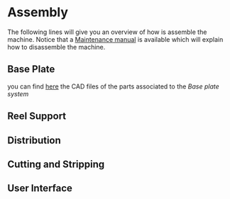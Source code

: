 # Assembly
The following lines will give you an overview of how is assemble the machine. 
Notice that a [Maintenance manual](././Sources/Documents) is available which will explain how to disassemble the machine.

## Base Plate
you can find [here](../../Sources/CAD_models/Base_plate) the CAD files of the parts associated to the _Base plate system_
## Reel Support
## Distribution
## Cutting and Stripping
## User Interface

